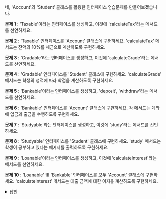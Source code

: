 네, 'Account'와 'Student' 클래스를 활용한 인터페이스 연습문제를 만들어보겠습니다.

**문제 1** : 'Taxable'이라는 인터페이스를 생성하고, 이것에 'calculateTax'라는 메서드를 선언하세요.

**문제 2** : 'Taxable' 인터페이스를 'Account' 클래스에 구현하세요. 'calculateTax' 메서드는 잔액의 10%를 세금으로 계산하도록 구현하세요.

**문제 3** : 'Gradable'라는 인터페이스를 생성하고, 이것에 'calculateGrade'라는 메서드를 선언하세요.

**문제 4** : 'Gradable' 인터페이스를 'Student' 클래스에 구현하세요. 'calculateGrade' 메서드는 학생의 성적에 따라 학점을 계산하도록 구현하세요.

**문제 5** : 'Bankable'이라는 인터페이스를 생성하고, 'deposit', 'withdraw'라는 메서드를 선언하세요.

**문제 6** : 'Bankable' 인터페이스를 'Account' 클래스에 구현하세요. 각 메서드는 계좌에 입금과 출금을 수행하도록 구현하세요.

**문제 7** : 'Studyable'라는 인터페이스를 생성하고, 이것에 'study'라는 메서드를 선언하세요.

**문제 8** : 'Studyable' 인터페이스를 'Student' 클래스에 구현하세요. 'study' 메서드는 학생이 공부하고 있다는 메시지를 출력하도록 구현하세요.

**문제 9** : 'Loanable'이라는 인터페이스를 생성하고, 이것에 'calculateInterest'라는 메서드를 선언하세요.

**문제 10** : 'Loanable' 및 'Bankable' 인터페이스를 모두 'Account' 클래스에 구현하세요. 'calculateInterest' 메서드는 대출 금액에 대한 이자를 계산하도록 구현하세요.


<details>
<summary>
답안
</summary>


**문제 1**
```java
public interface Taxable {
    double calculateTax();
}
```

**문제 2**
```java
public class Account implements Taxable {
    private double balance;

    // Assume there's a constructor and getBalance method here...

    @Override
    public double calculateTax() {
        return balance * 0.1;
    }
}
```

**문제 3**
```java
public interface Gradable {
    String calculateGrade();
}
```

**문제 4**
```java
public class Student implements Gradable {
    private double score;

    // Assume there's a constructor and getScore method here...

    @Override
    public String calculateGrade() {
        // This is a simple implementation and may vary
        if (score >= 90.0) {
            return "A";
        } else if (score >= 80.0) {
            return "B";
        } else if (score >= 70.0) {
            return "C

";
        } else if (score >= 60.0) {
            return "D";
        } else {
            return "F";
        }
    }
}
```

**문제 5**
```java
public interface Bankable {
    void deposit(double amount);
    void withdraw(double amount);
}
```

**문제 6**
```java
public class Account implements Bankable {
    private double balance;

    // Assume there's a constructor here...

    @Override
    public void deposit(double amount) {
        balance += amount;
    }

    @Override
    public void withdraw(double amount) {
        if (amount <= balance) {
            balance -= amount;
        } else {
            System.out.println("Insufficient balance");
        }
    }
}
```

**문제 7**
```java
public interface Studyable {
    void study();
}
```

**문제 8**
```java
public class Student implements Studyable {
    // Assume there's a constructor here...

    @Override
    public void study() {
        System.out.println("The student is studying");
    }
}
```

**문제 9**
```java
public interface Loanable {
    double calculateInterest(double loanAmount);
}
```

**문제 10**
```java
public class Account implements Bankable, Loanable {
    private double balance;

    // Assume there's a constructor here...

    @Override
    public void deposit(double amount) {
        balance += amount;
    }

    @Override
    public void withdraw(double amount) {
        if (amount <= balance) {
            balance -= amount;
        } else {
            System.out.println("Insufficient balance");
        }
    }

    @Override
    public double calculateInterest(double loanAmount) {
        // This is a simple calculation with a fixed interest rate
        return loanAmount * 0.05;
    }
}
```

</details>